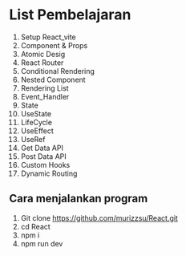 # List Pembelajaran 
1. Setup React_vite
2. Component & Props
3. Atomic Desig
4. React Router
5. Conditional Rendering
6. Nested Component
7. Rendering List
8. Event_Handler
9. State
10. UseState
11. LifeCycle
12. UseEffect
13. UseRef
14. Get Data API
15. Post Data API
16. Custom Hooks
17. Dynamic Routing

## Cara menjalankan program
1. Git clone https://github.com/murizzsu/React.git
2. cd React
3. npm i
4. npm run dev